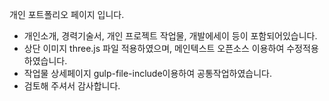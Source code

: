 개인 포트폴리오 페이지 입니다.   

- 개인소개, 경력기술서, 개인 프로젝트 작업물, 개발에세이 등이 포함되어있습니다.
- 상단 이미지 three.js 파일 적용하였으며, 메인텍스트 오픈소스 이용하여 수정적용 하였습니다.
- 작업물 상세페이지 gulp-file-include이용하여 공통작업하였습니다.
- 검토해 주셔서 감사합니다.
